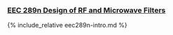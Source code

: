 ### [EEC 289n Design of RF and Microwave Filters]("/education/eec289n.html")

{% include_relative eec289n-intro.md %}
